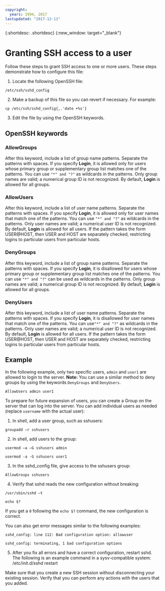 ```yaml
---
copyright:
  years: 1994, 2017
lastupdated: "2017-12-11"
---
```


{:shortdesc: .shortdesc}
{:new_window: target="_blank"}

# Granting SSH access to a user 

Follow these steps to grant SSH access to one or more users. These steps demonstrate how to configure this file:

1. Locate the following OpenSSH file:

  ```/etc/ssh/sshd_config```
  
2. Make a backup of this file so you can revert if necessary. For example:

  ```cp /etc/ssh/sshd_config{,.'date +%s'}```
  
3. Edit the file by using the OpenSSH keywords.


## OpenSSH keywords

### AllowGroups 

After this keyword, include a list of group name patterns. Separate the patterns with spaces. If you specify **Login**, it is allowed only for users whose primary group or supplementary group list matches one of the patterns. You can use `"*" and "?"` as wildcards in the patterns. Only group names are valid; a numerical group ID is not recognized. By default, **Login** is allowed for all groups.

### AllowUsers 

After this keyword, include a list of user name patterns. Separate the patterns with spaces. If you specify **Login**, it is allowed only for user names that match one of the patterns. You can use `"*" and "?"` as wildcards in the patterns. Only user names are valid; a numerical user ID is not recognized. By default, **Login** is allowed for all users. If the pattern takes the form USER@HOST, then USER and HOST are separately checked, restricting logins to particular users from particular hosts.

### DenyGroups 

After this keyword, include a list of group name patterns. Separate the patterns with spaces. If you specify **Login**, it is disallowed for users whose primary group or supplementary group list matches one of the patterns. You can use `"*" and "?"` can be used as wildcards in the patterns. Only group names are valid; a numerical group ID is not recognized. By default, **Login** is allowed for all groups.

### DenyUsers 

After this keyword, include a list of user name patterns. Separate the patterns with spaces. If you specify **Login**, it is disallowed for user names that match one of the patterns. You can use`"*" and "?"` as wildcards in the patterns. Only user names are valid; a numerical user ID is not recognized. By default, **Login** is allowed for all users.  If the pattern takes the form USER@HOST, then USER and HOST are separately checked, restricting logins to particular users from particular hosts.

## Example

In the following example, only two specific users, `admin` and `user1` are allowed to login to the server.
**Note:** You can use a similar method to deny groups by using the keywords `DenyGroups` and `DenyUsers`.

```AllowUsers admin user1```

To prepare for future expansion of users, you can create a Group on the server that can log into the server. You can add individual users as needed (replace *`username`* with the actual user):

1. In shell, add a user group, such as sshusers:

  ```groupadd –r sshusers```

2. In shell, add users to the group:

  ```usermod –a –G sshusers admin```

  ```usermod -a -G sshusers user1```

3. In the sshd_config file, give access to the sshusers group:

  ```AllowGroups sshusers```

4. Verify that sshd reads the new configuration without breaking:

  ```/usr/sbin/sshd –t```

  ```echo $?```

  If you get a `0` following the `echo $?` command, the new configuration is correct.

  You can also get error messages similar to the following examples:

  ```sshd_config: line 112: Bad configuration option: allowuser```

  ```sshd_config: terminating, 1 bad configuration options```

5. After you fix all errors and have a correct configuration, restart sshd. The following is an example command in a sysv-compatible system:
  /etc/init.d/sshd restart

Make sure that you create a new SSH session without disconnecting your existing session. Verify that you can perform any actions with the users that you added.
